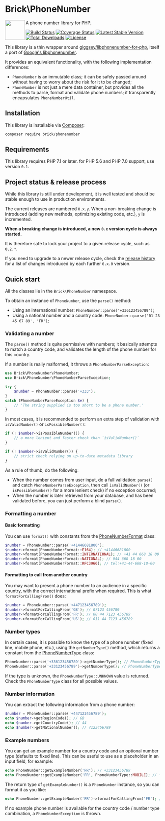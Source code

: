 # Brick\PhoneNumber

<img src="https://raw.githubusercontent.com/brick/brick/master/logo.png" alt="" align="left" height="64">

A phone number library for PHP.

[![Build Status](https://secure.travis-ci.org/brick/phonenumber.svg?branch=master)](http://travis-ci.org/brick/phonenumber)
[![Coverage Status](https://coveralls.io/repos/brick/phonenumber/badge.svg?branch=master)](https://coveralls.io/r/brick/phonenumber?branch=master)
[![Latest Stable Version](https://poser.pugx.org/brick/phonenumber/v/stable)](https://packagist.org/packages/brick/phonenumber)
[![Total Downloads](https://poser.pugx.org/brick/phonenumber/downloads)](https://packagist.org/packages/brick/phonenumber)
[![License](https://img.shields.io/badge/license-MIT-blue.svg)](http://opensource.org/licenses/MIT)

This library is a thin wrapper around [giggsey/libphonenumber-for-php](https://github.com/giggsey/libphonenumber-for-php),
itself a port of [Google's libphonenumber](https://github.com/googlei18n/libphonenumber).

It provides an equivalent functionality, with the following implementation differences:

- `PhoneNumber` is an immutable class; it can be safely passed around without having to worry about the risk for it to be changed;
- `PhoneNumber` is not just a mere data container, but provides all the methods to parse, format and validate phone numbers; it transparently encapsulates `PhoneNumberUtil`.

## Installation

This library is installable via [Composer](https://getcomposer.org/):

```bash
composer require brick/phonenumber
```

## Requirements

This library requires PHP 7.1 or later. for PHP 5.6 and PHP 7.0 support, use version `0.1`.

## Project status & release process

While this library is still under development, it is well tested and should be stable enough to use in production environments.

The current releases are numbered `0.x.y`. When a non-breaking change is introduced (adding new methods, optimizing existing code, etc.), `y` is incremented.

**When a breaking change is introduced, a new `0.x` version cycle is always started.**

It is therefore safe to lock your project to a given release cycle, such as `0.2.*`.

If you need to upgrade to a newer release cycle, check the [release history](https://github.com/brick/phonenumber/releases) for a list of changes introduced by each further `0.x.0` version.


## Quick start

All the classes lie in the `Brick\PhoneNumber` namespace.

To obtain an instance of `PhoneNumber`, use the `parse()` method:

- Using an international number: `PhoneNumber::parse('+336123456789')`;
- Using a national number and a country code: `PhoneNumber::parse('01 23 45 67 89', 'FR')`;

### Validating a number

The `parse()` method is quite permissive with numbers; it basically attempts to match a country code,
and validates the length of the phone number for this country.

If a number is really malformed, it throws a `PhoneNumberParseException`:

```php
use Brick\PhoneNumber\PhoneNumber;
use Brick\PhoneNumber\PhoneNumberParseException;

try {
    $number = PhoneNumber::parse('+333');
}
catch (PhoneNumberParseException $e) {
    // 'The string supplied is too short to be a phone number.'
}
```

In most cases, it is recommended to perform an extra step of validation with `isValidNumber()` or `isPossibleNumber()`:

```php
if (! $number->isPossibleNumber()) {
    // a more lenient and faster check than `isValidNumber()`
}

if (! $number->isValidNumber()) {
    // strict check relying on up-to-date metadata library
}

```

As a rule of thumb, do the following:

- When the number comes from user input, do a full validation: `parse()` and catch `PhoneNumberParseException`, then call `isValidNumber()` (or `isPossibleNumber()` for a more lenient check) if no exception occurred;
- When the number is later retrieved from your database, and has been validated before, you can just perform a blind `parse()`.

### Formatting a number

#### Basic formatting

You can use `format()` with constants from the [PhoneNumberFormat](https://github.com/brick/phonenumber/blob/0.2.0/src/PhoneNumberFormat.php) class:

```php
$number = PhoneNumber::parse('+41446681800');
$number->format(PhoneNumberFormat::E164); // +41446681800
$number->format(PhoneNumberFormat::INTERNATIONAL); // +41 44 668 18 00
$number->format(PhoneNumberFormat::NATIONAL); // 044 668 18 00
$number->format(PhoneNumberFormat::RFC3966); // tel:+41-44-668-18-00
```

#### Formatting to call from another country

You may want to present a phone number to an audience in a specific country, with the correct international 
prefix when required. This is what `formatForCallingFrom()` does:

```php
$number = PhoneNumber::parse('+447123456789');
$number->formatForCallingFrom('GB'); // 07123 456789
$number->formatForCallingFrom('FR'); // 00 44 7123 456789
$number->formatForCallingFrom('US'); // 011 44 7123 456789
```

### Number types

In certain cases, it is possible to know the type of a phone number (fixed line, mobile phone, etc.), using
the `getNumberType()` method, which returns a constant from the [PhoneNumberType](https://github.com/brick/phonenumber/blob/0.2.0/src/PhoneNumberType.php) class:

```php
PhoneNumber::parse('+336123456789')->getNumberType(); // PhoneNumberType::MOBILE
PhoneNumber::parse('+33123456789')->getNumberType(); // PhoneNumberType::FIXED_LINE
```

If the type is unknown, the `PhoneNumberType::UNKNOWN` value is returned.
Check the `PhoneNumberType` class for all possible values.

### Number information

You can extract the following information from a phone number:

```php
$number = PhoneNumber::parse('+447123456789');
echo $number->getRegionCode(); // GB
echo $number->getCountryCode(); // 44
echo $number->getNationalNumber(); // 7123456789
```

### Example numbers

You can get an example number for a country code and an optional number type (defaults to fixed line).
This can be useful to use as a placeholder in an input field, for example:

```php
echo PhoneNumber::getExampleNumber('FR'); // +33123456789
echo PhoneNumber::getExampleNumber('FR', PhoneNumberType::MOBILE); // +33612345678
```

The return type of `getExampleNumber()` is a `PhoneNumber` instance, so you can format it as you like:

```php
echo PhoneNumber::getExampleNumber('FR')->formatForCallingFrom('FR'); // 01 23 45 67 89
```

If no example phone number is available for the country code / number type combination, a `PhoneNumberException` is thrown.
